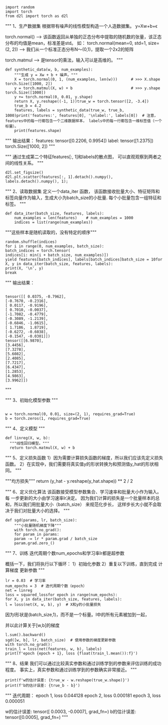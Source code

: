 ```
import random
import torch
from d2l import torch as d2l
```

"""
1、生产数据集
根据带有噪声的线性模型构造一个人造数据集。
y=Xw+b+ϵ

torch.normal() --> 该函数返回从单独的正态分布中提取的随机数的张量，该正态分布的均值是mean，标准差是std。
如： torch.normal(mean=0, std=1, size=(2, 2)) --> 我们从一个标准正态分布N～(0,1)，提取一个2x2的矩阵

torch.matmul --> 是tensor的乘法，输入可以是高维的。
"""

```
def synthetic_data(w, b, num_examples):
    """生成 y = Xw + b + 噪声。"""
    X = torch.normal(0, 1, (num_examples, len(w)))      # >>> X.shape  torch.Size([1000, 2])
    y = torch.matmul(X, w) + b                          # >>> y.shape   torch.Size([1000])
    y += torch.normal(0, 0.01, y.shape)
    return X, y.reshape((-1, 1))true_w = torch.tensor([2, -3.4])
    true_b = 4.2
    features, labels = synthetic_data(true_w, true_b, 1000)print('features:', features[0], '\nlabel:', labels[0])  # 注意，features中的每一行都包含一个二维数据样本， labels中的每一行都包含一维标签值（一个标量）。
    print(features.shape)
```

"""
输出结果：
features: tensor([0.2206, 0.9954])
label: tensor([1.2375])
torch.Size([1000, 2])
"""

"""
通过生成第二个特征features[:, 1]和labels的散点图， 可以直观观察到两者之间的线性关系。
"""

```
d2l.set_figsize()
d2l.plt.scatter(features[:, 1].detach().numpy(), labels.detach().numpy(), 1);
```

"""
2、读取数据集
定义一个data_iter 函数， 该函数接收批量大小、特征矩阵和标签向量作为输入，生成大小为batch_size的小批量.
每个小批量包含一组特征和标签。
"""

```
def data_iter(batch_size, features, labels):
    num_examples = len(features)    # num_examples = 1000
    indices = list(range(num_examples))
```

"""这些样本是随机读取的，没有特定的顺序"""

```
random.shuffle(indices)
for i in range(0, num_examples, batch_size):
batch_indices = torch.tensor(
indices[i: min(i + batch_size, num_examples)])
yield features[batch_indices], labels[batch_indices]batch_size = 10for X, y in data_iter(batch_size, features, labels):
print(X, '\n', y)
break
```

"""
输出结果：

```

tensor([[ 0.0375, -0.7962],
[-0.7670, -0.2316],
[ 0.0117, -0.9196],
[ 0.7010, -0.0037],
[-1.7082, -0.4779],
[-0.3089, -1.2139],
[-0.6846, -1.0615],
[ 1.7186,  1.8719],
[-0.6272, -0.6038],
[-0.1547, -0.0301]])
tensor([[6.9870],
[3.4456],
[7.3278],
[5.6082],
[2.4085],
[7.7217],
[6.4347],
[1.2853],
[4.9863],
[3.9962]])
```

"""

"""
3、初始化模型参数
"""

```

w = torch.normal(0, 0.01, size=(2, 1), requires_grad=True)
b = torch.zeros(1, requires_grad=True)
```

"""
4、定义模型
"""

```
def linreg(X, w, b):
  """线性回归模型。"""
  return torch.matmul(X, w) + b
```

"""
5、定义损失函数
1）因为需要计算损失函数的梯度，所以我们应该先定义损失函数。
2）在实现中，我们需要将真实值y的形状转换为和预测值y_hat的形状相同。
"""

"""均方损失"""
return (y_hat - y.reshape(y_hat.shape)) ** 2 / 2

"""
6、定义优化算法
该函数接受模型参数集合、学习速率和批量大小作为输入。每 一步更新的大小由学习速率lr决定。
因为我们计算的损失是一个批量样本的总和，所以我们用批量大小（batch_size） 来规范化步长，
这样步长大小就不会取决于我们对批量大小的选择。
"""

```
def sgd(params, lr, batch_size):
    """小批量随机梯度下降"""
    with torch.no_grad():
    for param in params:
    param -= lr * param.grad / batch_size
    param.grad.zero_()
```

"""
7、训练
迭代周期个数num_epochs和学习率lr都是超参数

概括一下，我们将执行以下循环：
1）初始化参数
2）重复以下训练，直到完成
计算梯度
更新参数
"""

```
lr = 0.03  # 学习率
num_epochs = 3  # 迭代周期个数（epoch）
net = linreg
loss = squared_lossfor epoch in range(num_epochs):
for X, y in data_iter(batch_size, features, labels):
l = loss(net(X, w, b), y)  # X和y的小批量损失
```

因为l形状是(batch_size,1)，而不是一个标量。l中的所有元素被加到一起，

并以此计算关于[w,b]的梯度

```
l.sum().backward()
sgd([w, b], lr, batch_size)  # 使用参数的梯度更新参数
with torch.no_grad():
train_l = loss(net(features, w, b), labels)
print(f'epoch {epoch + 1}, loss {float(train_l.mean()):f}')
```

"""
8、结果
我们可以通过比较真实参数和通过训练学到的参数来评估训练的成功程度。 事实上，真实参数和通过训练学到的参数确实非常接近。
"""

```
print(f'w的估计误差: {true_w - w.reshape(true_w.shape)}')
print(f'b的估计误差: {true_b - b}')
```

"""
迭代周期：
epoch 1, loss 0.044128
epoch 2, loss 0.000181
epoch 3, loss 0.000051

w的估计误差: tensor([ 0.0003, -0.0007], grad_fn=<SubBackward0>)
b的估计误差: tensor([0.0005], grad_fn=<RsubBackward1>)
"""
